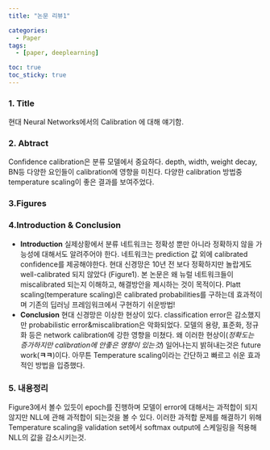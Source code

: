 ```yaml
---
title: "논문 리뷰1"

categories:
  - Paper
tags:
  - [paper, deeplearning]

toc: true
toc_sticky: true
---
```


### 1. Title

현대 Neural Networks에서의 Calibration 에 대해 얘기함.

### 2. Abtract

Confidence calibration은 분류 모델에서 중요하다.
depth, width, weight decay, BN등 다양한 요인들이 calibration에 영향을 미친다.
다양한 calibration 방법중 temperature scaling이 좋은 결과를 보여주었다.

### 3.Figures

### 4.Introduction & Conclusion

- **Introduction**
실제상황에서 분류 네트워크는 정확성 뿐만 아니라 정확하지 않을 가능성에 대해서도 알려주어야 한다. 네트워크는 prediction 값 외에 calibrated confidence를 제공해야한다.
현대 신경망은 10년 전 보다 정확하지만 놀랍게도 well-calibrated 되지 않았다 (Figure1).
본 논문은 왜 뉴럴 네트워크들이 miscalibrated 되는지 이해하고, 해결방안을 제시하는 것이 목적이다.
Platt scaling(temperature scaling)은 calibrated probabilities를 구하는데 효과적이며 기존의 딥러닝 프레임워크에서 구현하기 쉬운방법!
- **Conclusion**
현대 신경망은 이상한 현상이 있다. classification error은 감소했지만 probabilistic error&miscalibration은 악화되었다. 모델의 용량, 표준화, 정규화 등은 network calibration에 강한 영향을 미쳤다. 왜 이러한 현상이(*정확도는 증가하지만 calibration에 안좋은 영향이 있는것*) 일어나는지 밝혀내는것은 future work(**ㅋㅋ**)이다.
아무튼 Temperature scaling이라는 간단하고 빠르고 쉬운 효과적인 방법을 입증했다.

### 5. 내용정리

Figure3에서 볼수 있듯이 epoch를 진행하며 모델이 error에 대해서는 과적합이 되지 않지만
NLL에 관해 과적합이 되는것을 볼 수 있다. 이러한 과적합 문제를 해결하기 위해 Temperature scaling을 validation set에서 softmax output에 스케일링을 적용해 NLL의 값을 감소시키는것.